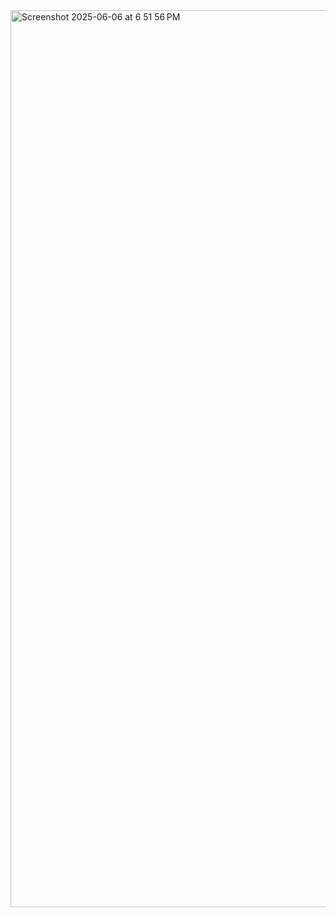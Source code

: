 <img width="1435" alt="Screenshot 2025-06-06 at 6 51 56 PM" src="https://github.com/user-attachments/assets/789bf42c-7b0d-40a3-bd48-06fa69d7aa9f" />
